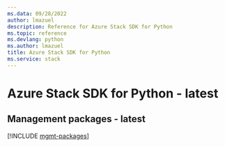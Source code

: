 ```yaml
---
ms.data: 09/28/2022
author: lmazuel
description: Reference for Azure Stack SDK for Python
ms.topic: reference
ms.devlang: python
ms.author: lmazuel
title: Azure Stack SDK for Python
ms.service: stack
---
```

# Azure Stack SDK for Python - latest

## Management packages - latest
[!INCLUDE [mgmt-packages](stack-mgmt-index.md)]